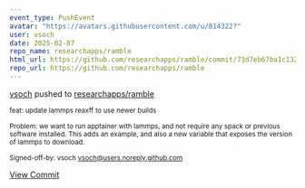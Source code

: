 ```yaml
---
event_type: PushEvent
avatar: "https://avatars.githubusercontent.com/u/814322?"
user: vsoch
date: 2025-02-07
repo_name: researchapps/ramble
html_url: https://github.com/researchapps/ramble/commit/73d7eb67ba1c13258baaddd865fb338d33c460ac
repo_url: https://github.com/researchapps/ramble
---
```


<a href='https://github.com/vsoch' target='_blank'>vsoch</a> pushed to <a href='https://github.com/researchapps/ramble' target='_blank'>researchapps/ramble</a>

<small>feat: update lammps reaxff to use newer builds

Problem: we want to run apptainer with lammps, and not
require any spack or previous software installed. This adds
an example, and also a new variable that exposes the
version of lammps to download.

Signed-off-by: vsoch <vsoch@users.noreply.github.com></small>

<a href='https://github.com/researchapps/ramble/commit/73d7eb67ba1c13258baaddd865fb338d33c460ac' target='_blank'>View Commit</a>